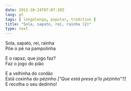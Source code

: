 ```yaml
---
date: 2012-10-24T07:07:28Z
lang: pt
tags: [ lengalenga, popular, tradition ]
title: "Sola, sapato, rei, rainha (2)"
type: text
---
```


Sola, sapato, rei, rainha  
Põe o pé na pampolinha

E o rapaz, que jogo faz?  
Faz o jogo do pião

E a velhinha do cordão  
Está coxinha do pézinho *["Que está presa p'lo pézinho"?]*  
E recolha o seu dedinho!

